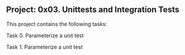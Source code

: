 Project: 0x03. Unittests and Integration Tests
------------------------------------------------------
This project contains the following tasks:

Task 0. Parameterize a unit test

Task 1. Parameterize a unit test
